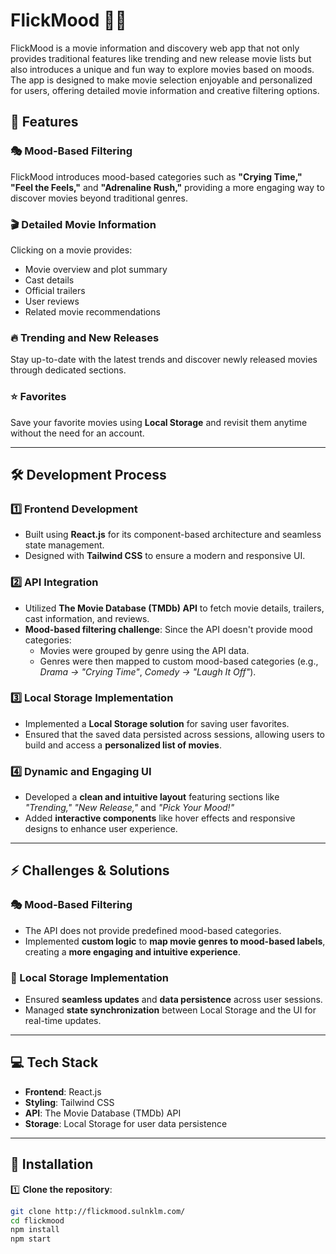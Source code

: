 # FlickMood 🎥✨

FlickMood is a movie information and discovery web app that not only provides traditional features like trending and new release movie lists but also introduces a unique and fun way to explore movies based on moods. The app is designed to make movie selection enjoyable and personalized for users, offering detailed movie information and creative filtering options.

## 🚀 Features

### 🎭 Mood-Based Filtering
FlickMood introduces mood-based categories such as **"Crying Time," "Feel the Feels,"** and **"Adrenaline Rush,"** providing a more engaging way to discover movies beyond traditional genres.

### 🎬 Detailed Movie Information
Clicking on a movie provides:
- Movie overview and plot summary
- Cast details
- Official trailers
- User reviews
- Related movie recommendations

### 🔥 Trending and New Releases
Stay up-to-date with the latest trends and discover newly released movies through dedicated sections.

### ⭐ Favorites
Save your favorite movies using **Local Storage** and revisit them anytime without the need for an account.

---

## 🛠 Development Process

### 1️⃣ Frontend Development
- Built using **React.js** for its component-based architecture and seamless state management.
- Designed with **Tailwind CSS** to ensure a modern and responsive UI.

### 2️⃣ API Integration
- Utilized **The Movie Database (TMDb) API** to fetch movie details, trailers, cast information, and reviews.
- **Mood-based filtering challenge**: Since the API doesn't provide mood categories:
  - Movies were grouped by genre using the API data.
  - Genres were then mapped to custom mood-based categories (e.g., *Drama → "Crying Time"*, *Comedy → "Laugh It Off"*).

### 3️⃣ Local Storage Implementation
- Implemented a **Local Storage solution** for saving user favorites.
- Ensured that the saved data persisted across sessions, allowing users to build and access a **personalized list of movies**.

### 4️⃣ Dynamic and Engaging UI
- Developed a **clean and intuitive layout** featuring sections like *"Trending,"* *"New Release,"* and *"Pick Your Mood!"*
- Added **interactive components** like hover effects and responsive designs to enhance user experience.

---

## ⚡ Challenges & Solutions

### 🎭 Mood-Based Filtering
- The API does not provide predefined mood-based categories.
- Implemented **custom logic** to **map movie genres to mood-based labels**, creating a **more engaging and intuitive experience**.

### 💾 Local Storage Implementation
- Ensured **seamless updates** and **data persistence** across user sessions.
- Managed **state synchronization** between Local Storage and the UI for real-time updates.

---

## 💻 Tech Stack

- **Frontend**: React.js
- **Styling**: Tailwind CSS
- **API**: The Movie Database (TMDb) API
- **Storage**: Local Storage for user data persistence

---

## 🔧 Installation

1️⃣ **Clone the repository**:
```bash
git clone http://flickmood.sulnklm.com/
cd flickmood
npm install
npm start
